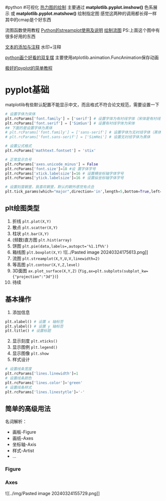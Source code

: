 #python #可视化
[热力图的绘制](https://blog.csdn.net/KIKI_ZSH/article/details/123505175)
主要通过 **matplotlib.pyplot.imshow()** 色系展示
或 **matplotlib.pyplot.matshow()** 绘制指定图
感觉这两种的调用都长得一样
其中的cmap是个好东西

流图函数使用教程
[Python的streamplot使用及说明](https://www.jb51.net/python/299352zdw.htm)
[绘制流图](https://geek-docs.com/matplotlib/matplotlib-pyplot/matplotlib-pyplot-streamplot-in-python.html)
PS:上面这个图中有很多好用的东西

[文本的添加与注释](https://blog.csdn.net/weixin_48964486/article/details/124073704)
水印+注释

[python画个好看的双复摆](https://zhuanlan.zhihu.com/p/340482320)
主要使用atplotlib.animation.FuncAnimation保存动画


[极好的pyplot的简单教程](https://blog.csdn.net/Crayonxin2000/article/details/119910846?spm=1001.2014.3001.5502)

# pyplot基础
matplotlib有些默认配置不能显示中文，而且格式不符合论文规范，需要设置一下
```python
# 设置字体为宋体
plt.rcParams['font.family'] = ['serif'] # 设置字体为有衬线字体（宋体是有衬线字体之一）
plt.rcParams['font.serif'] = ['SimSun'] # 设置有衬线字体为宋体
## 下面的是设置字体为黑体
# plt.rcParams['font.family'] = ['sans-serif'] # 设置字体为无衬线字体（黑体是无衬线字体之一）
# plt.rcParams['font.sans-serif'] = ['SimHei'] # 设置无衬线字体为黑体

# 设置公式格式
plt.rcParams['mathtext.fontset'] = 'stix'

# 正常显示负号
plt.rcParams['axes.unicode_minus'] = False
plt.rcParams['font.size']=18 #设 置字体字号
plt.rcParams['xtick.labelsize']=16 # 设置横坐标轴字体字号
plt.rcParams['ytick.labelsize']=16 # 设置纵坐标轴字体字号

# 设置刻度朝里，我喜欢朝里，默认的朝外感觉有点丑
plt.tick_params(which="major",direction='in',length=5,bottom=True,left=True)
```
## plt绘图类型
1. 折线  `plt.plot(X,Y)`
2. 散点  `plt.scatter(X,Y)`
3. 柱状  `plt.bar(X,Y)`
4. (频数)直方图  `plt.hist(array)`
5. 饼图  `plt.pie(data,labels=,autopct='%1.1f%%')`
6. 箱线图 `plt.boxplot(X,Y)`
![[../Pasted image 20240324175613.png]]
7. 流图 `plt.streamplot(X,Y,U,V,linewidth=2)`
8. 等高图 `plt.contour(X,Y,Z,level)`
9. 3D面图 `ax.plot_surface(X,Y,Z)`
	(`fig,ax=plt.subplots(subplot_kw={"projection":"3d"})`)
10. 待续
## 基本操作
1. 添加信息
```python
plt.xlabel() # 设置 x 轴标签 
plt.ylabel() # 设置 y 轴标签 
plt.title() # 设置标题
```
2. 显示刻度
`plt.xticks()`
3. 显示图例
`plt.legend()`
4. 显示图像
`plt.show`
5. 样式设计
```python
# 设置线条宽度 
plt.rcParams['lines.linewidth']=1 
# 设置线条颜色 
plt.rcParams['lines.color']='green' 
# 设置线条样式 
plt.rcParams['lines.linestytle']='-'
```

## 简单的高级用法

名词解析：
- 画板-Figure
- 画纸-Axes
- 坐标轴-Axis
- 样式-Artist
- ...

### Figure

### Axes
![[../img/Pasted image 20240324155729.png]]

